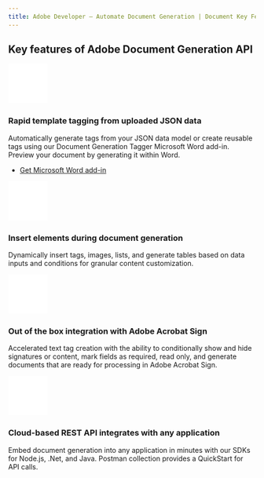 ```yaml
---
title: Adobe Developer — Automate Document Generation | Document Key Features | Adobe
---
```


<TitleBlock slots="heading" theme="light" className="titleBlock-align-left"/>

## Key features of Adobe Document Generation API

<CustomCard slots="icon,heading,text,buttons" gradients gradientsType='lightBlue' buttonDisplay borderRadious cursorDisable variantsTypePrimary="staticWhite" variantStyleFill='fill' width="25%"  theme="light" className='bgcolor' />

![EMPTY_ALT](../../images/ic-msword.svg)

### Rapid template tagging from uploaded JSON data

Automatically generate tags from your JSON data model or create reusable tags using our Document Generation Tagger Microsoft Word add-in. Preview your document by generating it within Word.

- [Get Microsoft Word add-in](/document-services/docs/overview/document-generation-api/wordaddin/)

<CustomCard slots="icon,heading,text" gradients gradientsType='orangeRed' borderRadious cursorDisable width="25%" theme="light" />

![EMPTY_ALT](../../images/ic-insert.svg)

### Insert elements during document generation

Dynamically insert tags, images, lists, and generate tables based on data inputs and conditions for granular content customization.

<CustomCard slots="icon,heading,text" gradients gradientsType='violetBlue' borderRadious cursorDisable width="25%" theme="light"/>

![EMPTY_ALT](../../images/ic-sign.svg)

### Out of the box integration with Adobe Acrobat Sign

Accelerated text tag creation with the ability to conditionally show and hide signatures or content, mark fields as required, read only, and generate documents that are ready for processing in Adobe Acrobat Sign.

<CustomCard slots="icon,heading,text" gradients gradientsType='pinkRed' borderRadious cursorDisable width="25%" theme="light"/>

![EMPTY_ALT](../../images/ic-cloud-rest-api.svg)

### Cloud-based REST API integrates with any application

Embed document generation into any application in minutes with our SDKs for Node.js, .Net, and Java. Postman collection provides a QuickStart for API calls.